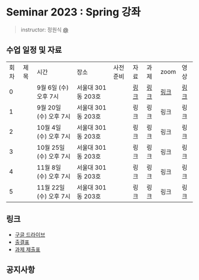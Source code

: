 # Seminar 2023 : Spring 강좌

> instructor: 정원식 [@](https://github.com/추가해주세용)

## 수업 일정 및 자료
<table>
  <tr>
    <td>회차</td>
    <td>제목</td>
    <td>시간</td>
    <td>장소</td>
    <td>사전 준비</td>
    <td>자료</td>
    <td>과제</td>
    <td>zoom</td>
    <td>영상</td>
  </tr>
  <tr>
    <td>0</td>
    <td></td>
    <td>9월 6일 (수) 오후 7시</td>
    <td>서울대 301동 203호</td>
    <td></td>
    <td><a href="./week0/week0.pdf">링크</a></td>
    <td><a href="https://github.com/wafflestudio/seminar-2023-springboot-assignment">링크</a></td>
    <td><a href="https://snu-ac-kr.zoom.us/j/98971848946?pwd=V0J4ZXl2N0thaFMxSWU1K0puUlE2dz09">링크</a></td>
    <td><a href="https://www.youtube.com/playlist?list=PLoHXQ9xKafZNy2bQpEmytd_9-RF8T6Yh1">링크</a></td>
  </tr>
  <tr>
    <td>1</td>
    <td></td>
    <td>9월 20일 (수) 오후 7시</td>
    <td>서울대 301동 203호</td>
    <td></td>
    <td>링크</td>
    <td>링크</td>
    <td>링크</td>
    <td>링크</td>
  </tr>
  <tr>
    <td>2</td>
    <td></td>
    <td>10월 4일 (수) 오후 7시</td>
    <td>서울대 301동 203호</td>
    <td></td>
    <td>링크</td>
    <td>링크</td>
    <td>링크</td>
    <td>링크</td>
  </tr>
  <tr>
    <td>3</td>
    <td></td>
    <td>10월 25일 (수) 오후 7시</td>
    <td>서울대 301동 203호</td>
    <td></td>
    <td>링크</td>
    <td>링크</td>
    <td>링크</td>
    <td>링크</td>
  </tr>
  <tr>
    <td>4</td>
    <td></td>
    <td>11월 8일 (수) 오후 7시</td>
    <td>서울대 301동 203호</td>
    <td></td>
    <td>링크</td>
    <td>링크</td>
    <td>링크</td>
    <td>링크</td>
  </tr>
  <tr>
    <td>5</td>
    <td></td>
    <td>11월 22일 (수) 오후 7시</td>
    <td>서울대 301동 203호</td>
    <td></td>
    <td>링크</td>
    <td>링크</td>
    <td>링크</td>
    <td>링크</td>
  </tr>
  </table>

  ## 링크

- [구글 드라이브](https://drive.google.com/drive/folders/1BP5PxhAJtZUfFPXRHe_E0T7rY0IM4npE?usp=sharing)
- [출결표](https://docs.google.com/spreadsheets/d/1FGmSCwnbz0vlOmjtrsOdYU6cuH8jN7MoBtFI9hZdi1E/edit#gid=0)
- [과제 제출표](https://docs.google.com/spreadsheets/d/1Of5sGYHasMMtOVZgUQBF5aVVtHH0AHllrrTuVOCJJaM/edit#gid=0)

## 공지사항
